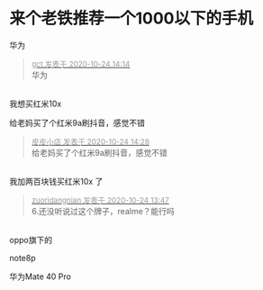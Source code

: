 # 来个老铁推荐一个1000以下的手机


华为

<div class="quote"><blockquote><font size="2"><a href="https://www.hostloc.com/forum.php?mod=redirect&amp;goto=findpost&amp;pid=9345761&amp;ptid=757948" target="_blank"><font color="#999999">gct 发表于 2020-10-24 14:14</font></a></font><br />
华为</blockquote></div><br />
我想买红米10x

给老妈买了个红米9a刷抖音，感觉不错<img id="aimg_MzuwG" onclick="zoom(this, this.src, 0, 0, 0)" class="zoom" src="https://cdn.jsdelivr.net/gh/hishis/forum-master/public/images/patch.gif" onmouseover="img_onmouseoverfunc(this)" onload="thumbImg(this)" border="0" alt="" />

<div class="quote"><blockquote><font size="2"><a href="https://www.hostloc.com/forum.php?mod=redirect&amp;goto=findpost&amp;pid=9345836&amp;ptid=757948" target="_blank"><font color="#999999">皮皮小店 发表于 2020-10-24 14:28</font></a></font><br />
给老妈买了个红米9a刷抖音，感觉不错</blockquote></div><br />
我加两百块钱买红米10x 了

<div class="quote"><blockquote><font size="2"><a href="https://www.hostloc.com/forum.php?mod=redirect&amp;goto=findpost&amp;pid=9345595&amp;ptid=757948" target="_blank"><font color="#999999">zuoridangnian 发表于 2020-10-24 13:47</font></a></font><br />
6.还没听说过这个牌子，realme？能行吗</blockquote></div><br />
oppo旗下的

note8p

华为Mate 40 Pro
